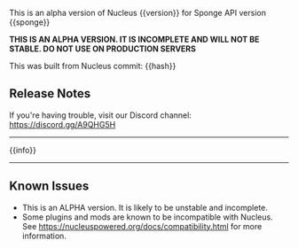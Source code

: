 This is an alpha version of Nucleus {{version}} for Sponge API version {{sponge}} 

**THIS IS AN ALPHA VERSION. IT IS INCOMPLETE AND WILL NOT BE STABLE. DO NOT USE ON PRODUCTION SERVERS**

This was built from Nucleus commit: {{hash}}

## Release Notes

If you're having trouble, visit our Discord channel: https://discord.gg/A9QHG5H

---

{{info}}

---

## Known Issues

* This is an ALPHA version. It is likely to be unstable and incomplete.
* Some plugins and mods are known to be incompatible with Nucleus. See https://nucleuspowered.org/docs/compatibility.html for more information.